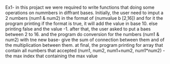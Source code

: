 Ex1- in this projact we were required to write functions that doing some operations on nummbers in diffrant bases.
Initially, the user need to imput a 2 numbers (num1 & num2) in the format of (numvalue b [2,16]) and for it the program printing if the format is true, it will add the value in base 10. else printing false and the value -1.
after that, the user asked to put a baes between 2 to 16. and the program do conversion for the numbers (num1 & num2) with tne new base- give the sum of connection between them and of the multiplication between them.
at final, the program printing for array that contain all numbers that accepted (num1, num2, num1+num2, num1*num2) -the max index that containing the max value
